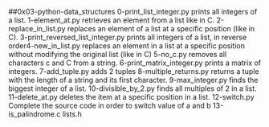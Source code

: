 ##0x03-python-data_structures
0-print_list_integer.py prints all integers of a list.
1-element_at.py  retrieves an element from a list like in C.
2-replace_in_list.py replaces an element of a list at a specific position (like in C).
3-print_reversed_list_integer.py prints all integers of a list, in reverse order4-new_in_list.py replaces an element in a list at a specific position without modifying the original list (like in C)
5-no_c.py removes all characters c and C from a string.
6-print_matrix_integer.py prints a matrix of integers.
7-add_tuple.py adds 2 tuples
8-multiple_returns.py returns a tuple with the length of a string and its first character.
9-max_integer.py finds the biggest integer of a list.
10-divisible_by_2.py finds all multiples of 2 in a list.
11-delete_at.py deletes the item at a specific position in a list.
12-switch.py Complete the source code in order to switch value of a and b
13-is_palindrome.c lists.h
